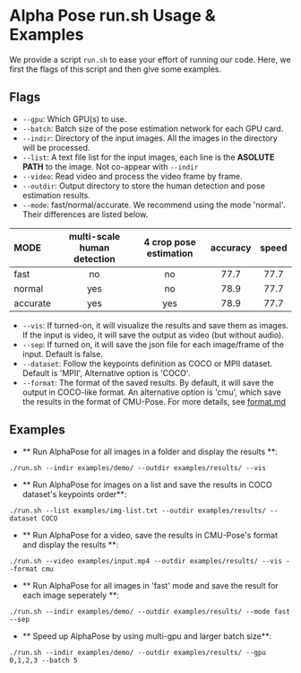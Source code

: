 Alpha Pose run.sh Usage & Examples
====================================

We provide a script `run.sh` to ease your effort of running our code. Here, we first the flags of this script and then give some examples.

## Flags
- `--gpu`: Which GPU(s) to use. 
- `--batch`: Batch size of the pose estimation network for each GPU card. 
- `--indir`: Directory of the input images. All the images in the directory will be processed.
- `--list`: A text file list for the input images, each line is the **ASOLUTE PATH** to the image. Not co-appear with `--indir`
- `--video`: Read video and process the video frame by frame.
- `--outdir`: Output directory to store the human detection and pose estimation results.
- `--mode`: fast/normal/accurate. We recommend using the mode 'normal'. Their differences are listed below.

<center>

| MODE | multi-scale human detection | 4 crop pose estimation | accuracy | speed |
|:-------|:-----:|:-------:|:-------:|:-------:|
| fast | no | no | 77.7 | 77.7 |
| normal | yes | no | 78.9 | 77.7 |
| accurate | yes | yes | 78.9 | 77.7 |

</center>

- `--vis`: If turned-on, it will visualize the results and save them as images. If the input is video, it will save the output as video (but without audio).
- `--sep`: If turned on, it will save the json file for each image/frame of the input. Default is false.
- `--dataset`: Follow the keypoints definition as COCO or MPII dataset. Default is 'MPII', Alternative option is 'COCO'.
- `--format`: The format of the saved results. By default, it will save the output in COCO-like format. An alternative option is 'cmu', which save the results in the format of CMU-Pose. For more details, see [format.md](format.md)

## Examples
- ** Run AlphaPose for all images in a folder and display the results **:
```
./run.sh --indir examples/demo/ --outdir examples/results/ --vis
```
- ** Run AlphaPose for images on a list and save the results in COCO dataset's keypoints order**:
```
./run.sh --list examples/img-list.txt --outdir examples/results/ --dataset COCO
```
- ** Run AlphaPose for a video, save the results in CMU-Pose's format and display the results **:
```
./run.sh --video examples/input.mp4 --outdir examples/results/ --vis --format cmu
```
- ** Run AlphaPose for all images in 'fast' mode and save the result for each image seperately **:
```
./run.sh --indir examples/demo/ --outdir examples/results/ --mode fast --sep
```
- ** Speed up AlphaPose by using multi-gpu and larger batch size**:
```
./run.sh --indir examples/demo/ --outdir examples/results/ --gpu 0,1,2,3 --batch 5
```
